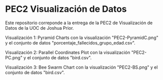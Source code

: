 # PEC2 Visualización de Datos

Este repositorio correponde a la entrega de la PEC2 de Visualización de Datos de la UOC de Joshua Prior.

Visualización 1: Pyramid Charts con la visualización "PEC2-PyramidC.png" y el conjunto de datos "porcentaje_fallecidos_grupo_edad.csv".

Visualización 2: Parallel Coordinates Plot con la visualización "PEC2-PC.png" y el conjunto de datos "bird.csv".

Visualización 3: Bee Swarm Chart con la visualización "PEC2-BS.png" y el conjunto de datos "bird.csv".
